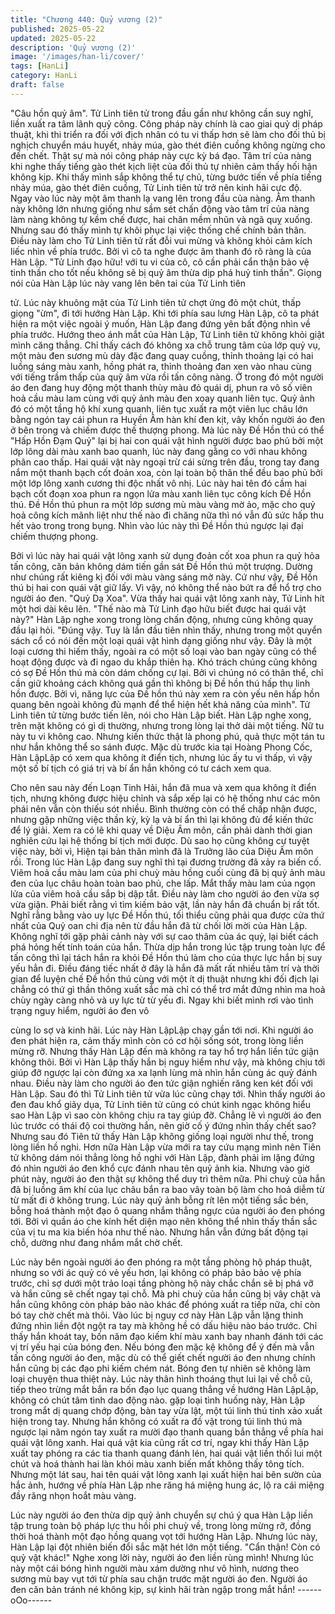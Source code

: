 ```yaml
---
title: "Chương 440: Quỷ vương (2)"
published: 2025-05-22
updated: 2025-05-22
description: 'Quỷ vương (2)'
image: '/images/han-li/cover/'
tags: [HanLi]
category: HanLi
draft: false
---
```


"Câu hồn quỷ âm".
Tử Linh tiên tử trong đầu gần như không cần suy nghĩ, liền xuất
ra tâm lãnh quỷ công.
Công pháp này chính là cao giai quỷ dị pháp thuật, khi thi triển ra
đối với địch nhân có tu vi thấp hơn sẽ làm cho đối thủ bị nghịch
chuyển máu huyết, nhảy múa, gào thét điên cuồng không ngừng
cho đến chết. Thật sự mà nói công pháp này cực kỳ bá đạo.
Tâm trí của nàng khi nghe thấy tiếng gào thét kịch liệt của đối thủ
tự nhiên cảm thấy hối hận không kịp.
Khi thấy mình sắp không thể tự chủ, từng bước tiến về phía tiếng
nhảy múa, gào thét điên cuồng, Tử Linh tiên tử trở nên kinh hãi
cực độ.
Ngay vào lúc này một âm thanh lạ vang lên trong đầu của nàng.
Âm thanh này không lớn nhưng giống như sầm sét chấn động
vào tâm trí của nàng làm nàng không tự kềm chế được, hai chân
mềm nhũn và ngã quỵ xuống.
Nhưng sau đó thấy mình tự khôi phục lại việc thống chế chính
bản thân. Điều này làm cho Tử Linh tiên tử rất đỗi vui mừng và
không khỏi cảm kích liếc nhìn về phía trước.
Bởi vì cô ta nghe được âm thanh đó rõ ràng là của Hàn Lập.
"Tử Linh đạo hữu! với tu vi của cô, cô cần phải cẩn thận bảo vệ
tinh thần cho tốt nếu không sẽ bị quỷ âm thừa dịp phá huỷ tinh
thần".
Giọng nói của Hàn Lập lúc này vang lên bên tai của Tử Linh tiên

tử.
Lúc này khuông mặt của Tử Linh tiên tử chợt ửng đỏ một chút,
thấp giọng "ừm", đi tới hướng Hàn Lập.
Khi tới phía sau lưng Hàn Lập, cô ta phát hiện ra một việc ngoài ý
muốn, Hàn Lập đang đứng yên bất động nhìn về phía trước.
Hướng theo ánh mắt của Hàn Lập, Tử Linh tiên tử không khỏi giật
mình căng thẳng.
Chỉ thấy cách đó không xa chỗ trung tâm của lớp quỷ vụ, một
màu đen sương mù dày đặc đang quay cuồng, thỉnh thoảng lại có
hai luồng sáng màu xanh, hồng phát ra, thỉnh thoảng đan xen vào
nhau cùng với tiếng trầm thấp của quỹ âm vừa rồi tấn công nàng.
Ở trong đó một người áo đen đang huy động một thanh thùy màu
đỏ quái dị, phun ra vô số viên hoả cầu màu lam cùng với quỷ ảnh
màu đen xoay quanh liên tục.
Quỷ ảnh đó có một tầng hộ khí xung quanh, liên tục xuất ra một
viên lục châu lớn bằng ngón tay cái phun ra Huyền Âm hàn khí
đen kịt, vây khốn người áo đen ở bên trong và chiếm được thế
thượng phong.
Mà lúc này Đề Hồn thú có thể "Hấp Hồn Đạm Quỷ" lại bị hai con
quái vật hình người được bao phủ bởi một lớp lông dài màu xanh
bao quanh, lúc này đang gằng co với nhau không phân cao thấp.
Hai quái vật này ngoại trừ cái sừng trên đầu, trong tay đang nắm
một thanh bạch cốt đoản xoa, còn lại toàn bộ thân thể đều bao
phủ bởi một lớp lông xanh cương thi độc nhất vô nhị. Lúc này hai
tên đó cầm hai bạch cốt đoạn xoa phun ra ngọn lửa màu xanh
liên tục công kích Đề Hồn thú.
Đề Hồn thú phun ra một lớp sương mù màu vàng mờ ảo, mặc
cho quỷ hoả công kích mãnh liệt như thế nào đi chăng nữa thì nó
vẫn đủ sức hấp thu hết vào trong trong bụng.
Nhìn vào lúc này thì Đề Hồn thú ngược lại đại chiếm thượng
phong.

Bởi vì lúc này hai quái vật lông xanh sử dụng đoản cốt xoa phun
ra quỷ hỏa tấn công, căn bản không dám tiến gần sát Đề Hồn thú
một trượng. Dường như chúng rất kiêng kị đối với màu vàng sáng
mờ này.
Cứ như vậy, Đề Hồn thú bị hai con quái vật giữ lấy. Vì vậy, nó
không thể nào bứt ra để hổ trợ cho người áo đen.
"Quỷ Dạ Xoa".
Vừa thấy hai quái vật lông xanh này, Tử Linh hít một hơi dài kêu
lên.
"Thế nào mà Tử Linh đạo hữu biết được hai quái vật này?" Hàn
Lập nghe xong trong lòng chấn động, nhưng cũng không quay
đầu lại hỏi.
"Đúng vậy. Tuy là lần đầu tiên nhìn thấy, nhưng trong một quyển
sách cổ có nói đến một loại quái vật hình dạng giống như vậy.
Đây là một loại cương thi hiếm thấy, ngoài ra có một số loại vào
ban ngày cũng có thể hoạt động được và đi ngao du khắp thiên
hạ. Khó trách chúng cũng không có sợ Đề Hồn thú mà còn dám
chống cự lại. Bởi vì chúng nó có thân thể, chỉ cần giữ khoảng
cách không quá gần thì không bị Đề hồn thú hấp thụ linh hồn
được. Bởi vì, năng lực của Đề hồn thú này xem ra còn yếu nên
hấp hồn quang bên ngoài không đủ mạnh để thể hiện hết khả
năng của mình".
Tử Linh tiên tử từng bước tiến lên, nói cho Hàn Lập biết.
Hàn Lập nghe xong, trên mặt không có gì dị thường, nhưng trong
lòng lại thở dài một tiếng.
Nữ tu này tu vi không cao. Nhưng kiến thức thật là phong phú,
quả thực một tán tu như hắn không thể so sánh được.
Mặc dù trước kia tại Hoàng Phong Cốc, Hàn LậpLập có xem qua
không ít điển tịch, nhưng lúc ấy tu vi thấp, vì vậy một số bí tịch có
giá trị và bí ẩn hắn không có tư cách xem qua.

Cho nên sau này đến Loạn Tinh Hải, hắn đã mua và xem qua
không ít điển tịch, nhưng không được hiệu chỉnh và sắp xếp lại có
hệ thống như các môn phái nên vẫn còn thiếu sót nhiều.
Bình thường còn có thể chấp nhận được, nhưng gặp những việc
thần kỳ, kỳ lạ và bí ẩn thì lại không đủ để kiến thức để lý giải.
Xem ra có lẽ khi quay về Diệu Âm môn, cần phải dành thời gian
nghiên cứu lại hệ thống bí tịch mới được. Dù sao họ cũng không
cự tuyệt việc này, bởi vì, Hiện tại bản thân mình đã là Trưởng lão
của Diệu Âm môn rồi.
Trong lúc Hàn Lập đang suy nghĩ thì tại đương trường đã xảy ra
biến cố.
Viêm hoả cầu màu lam của phi chuỳ màu hồng cuối cùng đã bị
quỷ ảnh màu đen của lục châu hoàn toàn bao phủ, che lấp. Mắt
thấy màu lam của ngọn lửa của viêm hoả cầu sắp bị dập tắt.
Điều này làm cho người áo đen vừa sợ vừa giận. Phải biết rằng
vì tìm kiếm bảo vật, lần này hắn đã chuẩn bị rất tốt.
Nghĩ rằng bằng vào uy lực Đề Hồn thú, tối thiểu cũng phải qua
được cửa thứ nhất của Quỷ oan chi địa nên từ đầu hắn đã từ chối
lời mời của Hàn Lập.
Không nghĩ tới gặp phải cảnh này với sự cao thâm của ác quỷ, lại
biết cách phá hỏng hết tính toán của hắn.
Thừa dịp hắn trong lúc tập trung toàn lực để tấn công thì lại tách
hắn ra khỏi Đề Hồn thú làm cho của thực lực hắn bị suy yếu hẳn
đi.
Điều đáng tiếc nhất ở đây là hắn đã mất rất nhiều tâm trí và thời
gian để luyện chế Đề hồn thú cùng với một ít dị thuật nhưng khi
đối địch lại chẳng có thứ gì thần thông xuất sắc mà chỉ có thể trơ
mắt đứng nhìn ma hoả chùy ngày càng nhỏ và uy lực từ từ yếu đi.
Ngay khi biết mình rơi vào tình trạng nguy hiểm, người áo đen vô

cùng lo sợ và kinh hãi.
Lúc này Hàn LậpLập chạy gần tới nơi. Khi người áo đen phát hiện
ra, cảm thấy mình còn có cơ hội sống sót, trong lòng liền mừng
rỡ. Nhưng thấy Hàn Lập đến mà không ra tay hổ trợ hắn liền tức
giận không thôi.
Bởi vì Hàn Lập thấy hắn bị nguy hiểm như vậy, mà không chịu tới
giúp đỡ ngược lại còn đứng xa xa lạnh lùng mà nhìn hắn cùng ác
quỷ đánh nhau. Điều này làm cho người áo đen tức giận nghiến
răng ken két đối với Hàn Lập.
Sau đó thì Tử Linh tiên tử vừa lúc cũng chạy tới.
Nhìn thấy người áo đen đau khổ giãy dụa, Tử Linh tiên tử cũng có
chút kinh ngạc không hiểu sao Hàn Lập vì sao còn không chịu ra
tay giúp đỡ.
Chẳng lẽ vì người áo đen lúc trước có thái độ coi thường hắn,
nên giờ cố ý đứng nhìn thấy chết sao?
Nhưng sau đó Tiên tử thấy Hàn Lập không giống loại người như
thế, trong lòng liền hồ nghi.
Hơn nữa Hàn Lập vừa mới ra tay cứu mạng mình nên Tiên tử
không dám nói thẳng lòng hồ nghi với Hàn Lập, đành phải im lặng
đứng đó nhìn người áo đen khổ cực đánh nhau tên quỷ ảnh kia.
Nhưng vào giờ phút này, người áo đen thật sự không thể duy trì
thêm nữa. Phi chuỳ của hắn đã bị luồng âm khí của lục châu bắn
ra bao vây toàn bộ làm cho hoả diễm từ từ mất đi ở không trung.
Lúc này quỷ ảnh bỗng rít lên một tiếng sắc bén, bỗng hoá thành
một đạo ô quang nhắm thẳng ngực của người áo đen phóng tới.
Bởi vì quần áo che kính hết diện mạo nên không thể nhìn thấy
thần sắc của vị tu ma kia biến hóa như thế nào.
Nhưng hắn vẫn đứng bất động tại chỗ, dường như đang nhắm
mắt chờ chết.

Lúc này bên ngoài người áo đen phóng ra một tầng phòng hộ
pháp thuật, nhưng so với ác quỷ có vẻ yếu hơn, lại không có
pháp bảo bảo vệ phía trước, chỉ sợ dưới một trảo loại tầng phòng
hộ này chắc chắn sẽ bị phá vỡ và hắn cũng sẽ chết ngay tại chỗ.
Mà phi chuỳ của hắn cũng bị vây chặt và hắn cũng không còn
pháp bảo nào khác để phóng xuất ra tiếp nữa, chỉ còn bó tay chờ
chết mà thôi.
Vào lúc bị nguy cơ này Hàn Lập vẫn lặng thinh đứng nhìn liền đột
ngột ra tay mà không hề có dấu hiệu nào báo trước.
Chỉ thấy hắn khoát tay, bốn năm đạo kiếm khí màu xanh bay
nhanh đánh tới các vị trí yếu hại của bóng đen.
Nếu bóng đen mặc kệ không để ý đến mà vẫn tấn công người áo
đen, mặc dù có thể giết chết người áo đen nhưng chính hắn cũng
bị các đạo phi kiếm chém nát.
Bóng đen tự nhiên sẽ không làm loại chuyện thua thiệt này. Lúc
này thân hình thoáng thụt lui lại về chỗ cũ, tiếp theo trừng mắt
bắn ra bốn đạo lục quang thẳng về hướng Hàn LậpLập, không có
chút tâm tình dao động nào.
gặp loại tình huống này, Hàn Lập trong mắt dị quang chớp động,
bàn tay vừa lật, một túi linh thú tinh xảo xuất hiện trong tay.
Nhưng hắn không có xuất ra đồ vật trong túi linh thú mà ngược lại
năm ngón tay xuất ra mười đạo thanh quang bắn thẳng về phía
hai quái vật lông xanh.
Hai quá vật kia cũng rất cơ trí, ngay khi thấy Hàn Lập xuất tay
phóng ra các tia thanh quang đánh lén, hai quái vật liền thối lui
một chút và hoá thành hai làn khói màu xanh biến mất không thấy
tông tích.
Nhưng một lát sau, hai tên quái vật lông xanh lại xuất hiện hai bên
sườn của hắc ảnh, hướng về phía Hàn Lập nhe răng há miệng
hung ác, lộ ra cái miệng đầy răng nhọn hoắt màu vàng.

Lúc này người áo đen thừa dịp quỷ ảnh chuyển sự chú ý qua Hàn
Lập liền tập trung toàn bộ pháp lực thu hồi phi chuỳ về, trong lòng
mừng rỡ, đồng thời hoá thành một đạo hồng quang vọt tới hướng
Hàn Lập.
Nhưng lúc này, Hàn Lập lại đột nhiên biến đổi sắc mặt hét lớn một
tiếng.
"Cẩn thận! Còn có quỷ vật khác!"
Nghe xong lời này, người áo đen liền rùng mình! Nhưng lúc này
một cái bóng hình người màu xám dường như vô hình, nương
theo sương mù bay vụt tới từ phía sau chặn trước mặt người áo
đen.
Người áo đen căn bản tránh né không kịp, sự kinh hãi tràn ngập
trong mắt hắn!
------oOo------
